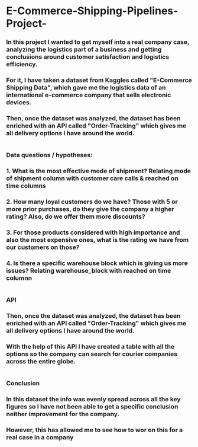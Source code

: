 # E-Commerce-Shipping-Pipelines-Project-

### In this project I wanted to get myself into a real company case, analyzing the logistics part of a business and getting conclusions around customer satisfaction and logistics efficiency.
### For it, I have taken a dataset from Kaggles called "E-Commerce Shipping Data", which gave me the logistics data of an international e-commerce company that sells electronic devices.
### Then, once the dataset was analyzed, the dataset has been enriched with an API called "Order-Tracking" which gives me all delivery options I have around the world.
#
### Data questions / hypotheses:
### 1. What is the most effective mode of shipment? Relating mode of shipment column with customer care calls & reached on time columns
### 2. How many loyal customers do we have? Those with 5 or more prior purchases, do they give the company a higher rating? Also, do we offer them more discounts?
### 3. For those products considered with high importance and also the most expensive ones, what is the rating we have from our customers on those?
### 4. Is there a specific warehouse block which is giving us more issues? Relating warehouse_block with reached on time columnn 
#
### API
### Then, once the dataset was analyzed, the dataset has been enriched with an API called "Order-Tracking" which gives me all delivery options I have around the world.
### With the help of this API I have created a table with all the options so the company can search for courier companies across the entire globe. 
#
### Conclusion
### In this dataset the info was evenly spread across all the key figures so I have not been able to get a specific conclusion neither improvement for the company.
### However, this has allowed me to see how to wor on this for a real case in a company